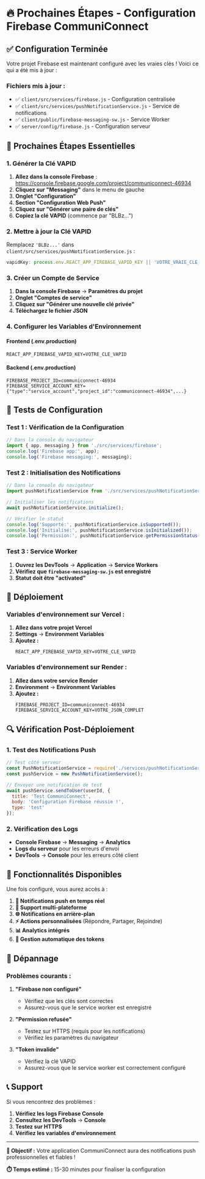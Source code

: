 # 🔥 Prochaines Étapes - Configuration Firebase CommuniConnect

## ✅ **Configuration Terminée**

Votre projet Firebase est maintenant configuré avec les vraies clés ! Voici ce qui a été mis à jour :

### **Fichiers mis à jour :**
- ✅ `client/src/services/firebase.js` - Configuration centralisée
- ✅ `client/src/services/pushNotificationService.js` - Service de notifications
- ✅ `client/public/firebase-messaging-sw.js` - Service Worker
- ✅ `server/config/firebase.js` - Configuration serveur

## 🎯 **Prochaines Étapes Essentielles**

### **1. Générer la Clé VAPID**

1. **Allez dans la console Firebase** : https://console.firebase.google.com/project/communiconnect-46934
2. **Cliquez sur "Messaging"** dans le menu de gauche
3. **Onglet "Configuration"**
4. **Section "Configuration Web Push"**
5. **Cliquez sur "Générer une paire de clés"**
6. **Copiez la clé VAPID** (commence par "BLBz...")

### **2. Mettre à jour la Clé VAPID**

Remplacez `'BLBz...'` dans `client/src/services/pushNotificationService.js` :

```javascript
vapidKey: process.env.REACT_APP_FIREBASE_VAPID_KEY || 'VOTRE_VRAIE_CLE_VAPID'
```

### **3. Créer un Compte de Service**

1. **Dans la console Firebase** → **Paramètres du projet**
2. **Onglet "Comptes de service"**
3. **Cliquez sur "Générer une nouvelle clé privée"**
4. **Téléchargez le fichier JSON**

### **4. Configurer les Variables d'Environnement**

#### **Frontend (.env.production)**
```env
REACT_APP_FIREBASE_VAPID_KEY=VOTRE_CLE_VAPID
```

#### **Backend (.env.production)**
```env
FIREBASE_PROJECT_ID=communiconnect-46934
FIREBASE_SERVICE_ACCOUNT_KEY={"type":"service_account","project_id":"communiconnect-46934",...}
```

## 🧪 **Tests de Configuration**

### **Test 1 : Vérification de la Configuration**

```javascript
// Dans la console du navigateur
import { app, messaging } from './src/services/firebase';
console.log('Firebase app:', app);
console.log('Firebase messaging:', messaging);
```

### **Test 2 : Initialisation des Notifications**

```javascript
// Dans la console du navigateur
import pushNotificationService from './src/services/pushNotificationService';

// Initialiser les notifications
await pushNotificationService.initialize();

// Vérifier le statut
console.log('Supporté:', pushNotificationService.isSupported());
console.log('Initialisé:', pushNotificationService.isInitialized());
console.log('Permission:', pushNotificationService.getPermissionStatus());
```

### **Test 3 : Service Worker**

1. **Ouvrez les DevTools** → **Application** → **Service Workers**
2. **Vérifiez que `firebase-messaging-sw.js` est enregistré**
3. **Statut doit être "activated"**

## 🚀 **Déploiement**

### **Variables d'environnement sur Vercel :**

1. **Allez dans votre projet Vercel**
2. **Settings** → **Environment Variables**
3. **Ajoutez :**
   ```
   REACT_APP_FIREBASE_VAPID_KEY=VOTRE_CLE_VAPID
   ```

### **Variables d'environnement sur Render :**

1. **Allez dans votre service Render**
2. **Environment** → **Environment Variables**
3. **Ajoutez :**
   ```
   FIREBASE_PROJECT_ID=communiconnect-46934
   FIREBASE_SERVICE_ACCOUNT_KEY=VOTRE_JSON_COMPLET
   ```

## 🔍 **Vérification Post-Déploiement**

### **1. Test des Notifications Push**

```javascript
// Test côté serveur
const PushNotificationService = require('./services/pushNotificationService');
const pushService = new PushNotificationService();

// Envoyer une notification de test
await pushService.sendToUser(userId, {
  title: 'Test CommuniConnect',
  body: 'Configuration Firebase réussie !',
  type: 'test'
});
```

### **2. Vérification des Logs**

- **Console Firebase** → **Messaging** → **Analytics**
- **Logs du serveur** pour les erreurs d'envoi
- **DevTools** → **Console** pour les erreurs côté client

## 🎉 **Fonctionnalités Disponibles**

Une fois configuré, vous aurez accès à :

1. **🔔 Notifications push en temps réel**
2. **📱 Support multi-plateforme**
3. **🌐 Notifications en arrière-plan**
4. **⚡ Actions personnalisées** (Répondre, Partager, Rejoindre)
5. **📊 Analytics intégrés**
6. **🔄 Gestion automatique des tokens**

## 🔧 **Dépannage**

### **Problèmes courants :**

1. **"Firebase non configuré"**
   - Vérifiez que les clés sont correctes
   - Assurez-vous que le service worker est enregistré

2. **"Permission refusée"**
   - Testez sur HTTPS (requis pour les notifications)
   - Vérifiez les paramètres du navigateur

3. **"Token invalide"**
   - Vérifiez la clé VAPID
   - Assurez-vous que le service worker est correctement configuré

## 📞 **Support**

Si vous rencontrez des problèmes :

1. **Vérifiez les logs Firebase Console**
2. **Consultez les DevTools** → **Console**
3. **Testez sur HTTPS**
4. **Vérifiez les variables d'environnement**

---

**🎯 Objectif :** Votre application CommuniConnect aura des notifications push professionnelles et fiables !

**⏱️ Temps estimé :** 15-30 minutes pour finaliser la configuration 